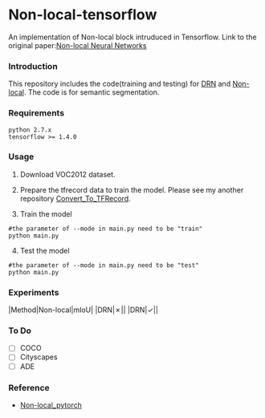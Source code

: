 # Non-local-tensorflow

An implementation of Non-local block intruduced in Tensorflow.
Link to the original paper:[Non-local Neural Networks](https://arxiv.org/pdf/1711.07971.pdf)

### Introduction
This repository includes the code(training and testing) for [DRN](https://arxiv.org/pdf/1705.09914.pdf) and [Non-local](https://arxiv.org/pdf/1711.07971.pdf). The code is for semantic segmentation.

### Requirements
```
python 2.7.x
tensorflow >= 1.4.0
```

### Usage
1. Download VOC2012 dataset.<br>
2. Prepare the tfrecord data to train the model. Please see my another repository [Convert_To_TFRecord](https://github.com/Tramac/Convert_To_TFRecord).<br>

3. Train the model<br>
```
#the parameter of --mode in main.py need to be "train"
python main.py
```
4. Test the model<br>
```
#the parameter of --mode in main.py need to be "test"
python main.py
```

### Experiments
|Method|Non-local|mIoU|
|DRN|✗||
|DRN|✓||

### To Do
- [ ] COCO
- [ ] Cityscapes
- [ ] ADE

### Reference
* [Non-local_pytorch](https://github.com/AlexHex7/Non-local_pytorch)
